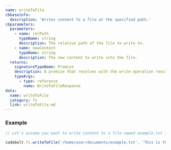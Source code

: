```yaml
---
name: writeToFile
cbbaseinfo:
  description: 'Writes content to a file at the specified path.'
cbparameters:
  parameters:
    - name: relPath
      typeName: string
      description: The relative path of the file to write to.
    - name: newContent
      typeName: string
      description: The new content to write into the file.
  returns:
    signatureTypeName: Promise
    description: A promise that resolves with the write operation result.
    typeArgs:
      - type: reference
        name: WriteToFileResponse
data:
  name: writeToFile
  category: fs
  link: writeToFile.md
---
```

<CBBaseInfo/> 
<CBParameters/>

### Example 

```js
// Let's assume you want to write content to a file named example.txt in the /home/user/documents directory.

codebolt.fs.writeToFile('/home/user/documents/example.txt', 'This is the new content.');